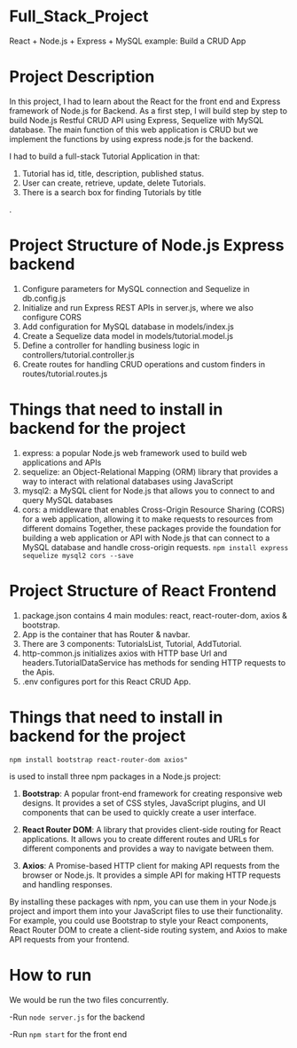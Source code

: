 
# Full_Stack_Project
React + Node.js + Express + MySQL example: Build a CRUD App

Project Description
==================
In this project, I had to learn about the React for the front end and Express framework of Node.js for Backend. As a first step, I will build step by step to build Node.js Restful CRUD API using Express, Sequelize with MySQL database. The main function of this web application is CRUD but we implement the functions by using express node.js for the backend.

 I had to  build a full-stack Tutorial Application in that: 
 1. Tutorial has id, title, description, published status.
 2. User can create, retrieve, update, delete Tutorials.
 3. There is a search box for finding Tutorials by title

.

 Project Structure of Node.js Express backend 
======================

 1. Configure parameters for MySQL connection and Sequelize in db.config.js
 2. Initialize and run Express REST APIs in server.js, where we also configure CORS
 3. Add configuration for MySQL database in models/index.js
 4. Create a Sequelize data model in models/tutorial.model.js
 5. Define a controller for handling business logic in controllers/tutorial.controller.js
 6. Create routes for handling CRUD operations and custom finders in routes/tutorial.routes.js

Things that need to install in backend for the project
============================================

 1. express: a popular Node.js web framework used to build web applications and APIs
 2. sequelize: an Object-Relational Mapping (ORM) library that provides a way to interact with relational databases using JavaScript
 3. mysql2: a MySQL client for Node.js that allows you to connect to and query MySQL databases
 4. cors: a middleware that enables Cross-Origin Resource Sharing (CORS) for a web application, allowing it to make requests to resources from different domains
	 Together, these packages provide the foundation for building a web application or API with Node.js that can connect to a MySQL database and handle cross-origin requests.
	 `npm install express sequelize mysql2 cors --save`


Project Structure of React Frontend 
=========================================

 1. package.json contains 4 main modules: react, react-router-dom, axios & bootstrap.
 2. App is the container that has Router & navbar.
 3. There are 3 components: TutorialsList, Tutorial, AddTutorial.
 4. http-common.js initializes axios with HTTP base Url and headers.TutorialDataService has methods for sending HTTP requests to the Apis.
 5. .env configures port for this React CRUD App.

Things that need to install in backend for the project
======================

`npm install bootstrap react-router-dom axios"`

is used to install three npm packages in a Node.js project:

1.  **Bootstrap**: A popular front-end framework for creating responsive web designs. It provides a set of CSS styles, JavaScript plugins, and UI components that can be used to quickly create a user interface.
    
2.  **React Router DOM**: A library that provides client-side routing for React applications. It allows you to create different routes and URLs for different components and provides a way to navigate between them.
    
3.  **Axios**: A Promise-based HTTP client for making API requests from the browser or Node.js. It provides a simple API for making HTTP requests and handling responses.
    
By installing these packages with npm, you can use them in your Node.js project and import them into your JavaScript files to use their functionality. For example, you could use Bootstrap to style your React components, React Router DOM to create a client-side routing system, and Axios to make API requests from your frontend.

How to run
=========
We would be run the two files concurrently.

-Run `node server.js`   for the backend 

-Run `npm start` for the front end 
